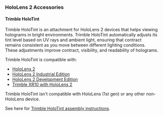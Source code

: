 ### HoloLens 2 Accessories

#### Trimble HoloTint

Trimble HoloTint is an attachment for HoloLens 2 devices that helps viewing holograms in bright environments. Trimble HoloTint automatically adjusts its tint level based on UV rays and ambient light, ensuring that contract remains consistent as you move between different lighting conditions. These adjustments improve contract, visibility, and readability of holograms.

Trimble HoloTint is compatible with:

- [HoloLens 2](../hololens2-options-device-only.md)
- [HoloLens 2 Industrial Edition](../hololens2-options-industrial-edition.md)
- [HoloLens 2 Development Edition](../hololens2-options-dev-edition.md)
- [Trimble XR10 with HoloLens 2](../hololens2-options-trimble-xr10-edition.md)

Trimble HoloTint isn't compatible with HoloLens (1st gen) or any other non-HoloLens device.

See here for [Trimble HoloTint assembly instructions](https://fieldtech.trimble.com/resources/product-guides-brochures-data-sheets/trimble-holotint-faq).

